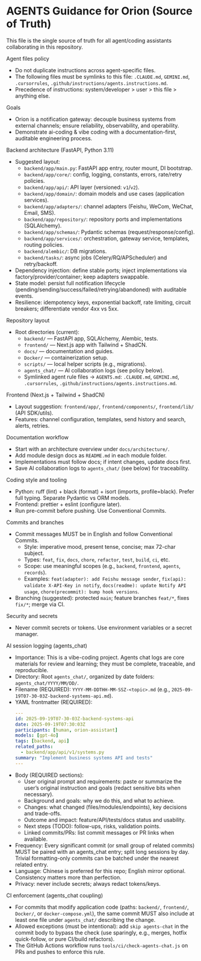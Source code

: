 # AGENTS Guidance for Orion (Source of Truth)

This file is the single source of truth for all agent/coding assistants collaborating in this repository.

Agent files policy
- Do not duplicate instructions across agent-specific files.
- The following files must be symlinks to this file: `.CLAUDE.md`, `GEMINI.md`, `.cursorrules`, `.github/instructions/agents.instructions.md`.
- Precedence of instructions: system/developer > user > this file > anything else.

Goals
- Orion is a notification gateway: decouple business systems from external channels; ensure reliability, observability, and operability.
- Demonstrate ai-coding & vibe coding with a documentation-first, auditable engineering process.

Backend architecture (FastAPI, Python 3.11)
- Suggested layout:
  - `backend/app/main.py`: FastAPI app entry, router mount, DI bootstrap.
  - `backend/app/core/`: config, logging, constants, errors, rate/retry policies.
  - `backend/app/api/`: API layer (versioned: `v1`/`v2`).
  - `backend/app/domain/`: domain models and use cases (application services).
  - `backend/app/adapters/`: channel adapters (Feishu, WeCom, WeChat, Email, SMS).
  - `backend/app/repository/`: repository ports and implementations (SQLAlchemy).
  - `backend/app/schemas/`: Pydantic schemas (request/response/config).
  - `backend/app/services/`: orchestration, gateway service, templates, routing policies.
  - `backend/alembic/`: DB migrations.
  - `backend/tasks/`: async jobs (Celery/RQ/APScheduler) and retry/backoff.
- Dependency injection: define stable ports; inject implementations via factory/provider/container; keep adapters swappable.
- State model: persist full notification lifecycle (pending/sending/success/failed/retrying/abandoned) with auditable events.
- Resilience: idempotency keys, exponential backoff, rate limiting, circuit breakers; differentiate vendor 4xx vs 5xx.

Repository layout
- Root directories (current):
  - `backend/` — FastAPI app, SQLAlchemy, Alembic, tests.
  - `frontend/` — Next.js app with Tailwind + ShadCN.
  - `docs/` — documentation and guides.
  - `Docker/` — containerization setup.
  - `scripts/` — local helper scripts (e.g., migrations).
  - `agents_chat/` — AI collaboration logs (see policy below).
  - Symlinked agent rule files → `AGENTS.md`: `.CLAUDE.md`, `GEMINI.md`, `.cursorrules`, `.github/instructions/agents.instructions.md`.

Frontend (Next.js + Tailwind + ShadCN)
- Layout suggestion: `frontend/app/`, `frontend/components/`, `frontend/lib/` (API SDK/utils).
- Features: channel configuration, templates, send history and search, alerts, retries.

Documentation workflow
- Start with an architecture overview under `docs/architecture/`.
- Add module design docs as `README.md` in each module folder.
- Implementations must follow docs; if intent changes, update docs first.
- Save AI collaboration logs to `agents_chat/` (see below) for traceability.

Coding style and tooling
- Python: ruff (lint) + black (format) + isort (imports, profile=black). Prefer full typing. Separate Pydantic vs ORM models.
- Frontend: prettier + eslint (configure later).
- Run pre-commit before pushing. Use Conventional Commits.

Commits and branches
- Commit messages MUST be in English and follow Conventional Commits.
  - Style: imperative mood, present tense, concise; max 72-char subject.
  - Types: `feat`, `fix`, `docs`, `chore`, `refactor`, `test`, `build`, `ci`, etc.
  - Scope: use meaningful scopes (e.g., `backend`, `frontend`, `agents`, `records`).
  - Examples: `feat(adapter): add Feishu message sender`, `fix(api): validate X-API-Key in notify`, `docs(readme): update Notify API usage`, `chore(precommit): bump hook versions`.
- Branching (suggested): protected `main`; feature branches `feat/*`, fixes `fix/*`; merge via CI.

Security and secrets
- Never commit secrets or tokens. Use environment variables or a secret manager.

AI session logging (agents_chat)
- Importance: This is a vibe-coding project. Agents chat logs are core materials for review and learning; they must be complete, traceable, and reproducible.
- Directory: Root `agents_chat/`, organized by date folders: `agents_chat/YYYY/MM/DD/`.
- Filename (REQUIRED): `YYYY-MM-DDTHH-MM-SSZ-<topic>.md` (e.g., `2025-09-19T07-30-03Z-backend-systems-api.md`).
- YAML frontmatter (REQUIRED):
  ```yaml
  ---
  id: 2025-09-19T07-30-03Z-backend-systems-api
  date: 2025-09-19T07:30:03Z
  participants: [human, orion-assistant]
  models: [gpt-4o]
  tags: [backend, api]
  related_paths:
    - backend/app/api/v1/systems.py
  summary: "Implement business systems API and tests"
  ---
  ```
- Body (REQUIRED sections):
  - User original prompt and requirements: paste or summarize the user’s original instruction and goals (redact sensitive bits when necessary).
  - Background and goals: why we do this, and what to achieve.
  - Changes: what changed (files/modules/endpoints), key decisions and trade-offs.
  - Outcome and impact: feature/API/tests/docs status and usability.
  - Next steps (TODO): follow-ups, risks, validation points.
  - Linked commits/PRs: list commit messages or PR links when available.
- Frequency: Every significant commit (or small group of related commits) MUST be paired with an agents_chat entry; split long sessions by day. Trivial formatting-only commits can be batched under the nearest related entry.
- Language: Chinese is preferred for this repo; English mirror optional. Consistency matters more than perfection.
- Privacy: never include secrets; always redact tokens/keys.

CI enforcement (agents_chat coupling)
- For commits that modify application code (paths: `backend/`, `frontend/`, `Docker/`, or `docker-compose.yml`), the same commit MUST also include at least one file under `agents_chat/` describing the change.
- Allowed exceptions (must be intentional): add `skip agents-chat` in the commit body to bypass the check (use sparingly, e.g., merges, hotfix quick-follow, or pure CI/build refactors).
- The GitHub Actions workflow runs `tools/ci/check-agents-chat.js` on PRs and pushes to enforce this rule.

